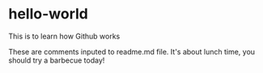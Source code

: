 # hello-world
This is to learn how Github works

These are comments inputed to readme.md file. It's about lunch time, you should try a barbecue today!
